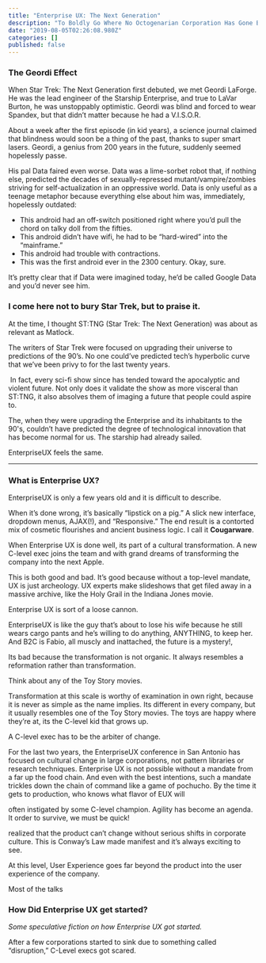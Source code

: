 ```yaml
---
title: "Enterprise UX: The Next Generation"
description: "To Boldly Go Where No Octogenarian Corporation Has Gone Before."
date: "2019-08-05T02:26:08.980Z"
categories: []
published: false
---
```


### The Geordi Effect

When Star Trek: The Next Generation first debuted, we met Geordi LaForge. He was the lead engineer of the Starship Enterprise, and true to LaVar Burton, he was unstoppably optimistic. Geordi was blind and forced to wear Spandex, but that didn’t matter because he had a V.I.S.O.R. 

About a week after the first episode (in kid years), a science journal claimed that blindness would soon be a thing of the past, thanks to super smart lasers. Geordi, a genius from 200 years in the future, suddenly seemed hopelessly passe. 

His pal Data faired even worse. Data was a lime-sorbet robot that, if nothing else, predicted the decades of sexually-repressed mutant/vampire/zombies striving for self-actualization in an oppressive world. Data is only useful as a teenage metaphor because everything else about him was, immediately, hopelessly outdated:

-   This android had an off-switch positioned right where you’d pull the chord on talky doll from the fifties. 
-   This android didn’t have wifi, he had to be “hard-wired” into the “mainframe.”
-   This android had trouble with contractions.
-   This was the first android ever in the 2300 century. Okay, sure.

It’s pretty clear that if Data were imagined today, he’d be called Google Data and you’d never see him. 

### I come here not to bury Star Trek, but to praise it. 

At the time, I thought ST:TNG (Star Trek: The Next Generation) was about as relevant as Matlock.

The writers of Star Trek were focused on upgrading their universe to predictions of the 90’s. No one could’ve predicted tech’s hyperbolic curve that we’ve been privy to for the last twenty years.

 In fact, every sci-fi show since has tended toward the apocalyptic and violent future. Not only does it validate the show as more visceral than ST:TNG, it also absolves them of imaging a future that people could aspire to.

The, when they were upgrading the Enterprise and its inhabitants to the 90's, couldn’t have predicted the degree of technological innovation that has become normal for us. The starship had already sailed.

EnterpriseUX feels the same. 

---

### What is Enterprise UX?

EnterpriseUX is only a few years old and it is difficult to describe.

When it’s done wrong, it’s basically “lipstick on a pig.” A slick new interface, dropdown menus, AJAX(!), and “Responsive.” The end result is a contorted mix of cosmetic flourishes and ancient business logic. I call it **Cougarware**.

When Enterprise UX is done well, its part of a cultural transformation. A new C-level exec joins the team and with grand dreams of transforming the company into the next Apple. 

This is both good and bad. It’s good because without a top-level mandate, UX is just archeology. UX experts make slideshows that get filed away in a massive archive, like the Holy Grail in the Indiana Jones movie. 

Enterprise UX is sort of a loose cannon.

EnterpriseUX is like the guy that’s about to lose his wife because he still wears cargo pants and he’s willing to do anything, ANYTHING, to keep her. And B2C is Fabio, all muscly and inattached, the future is a mystery!, 

Its bad because the transformation is not organic. It always resembles a reformation rather than transformation. 

Think about any of the Toy Story movies. 

Transformation at this scale is worthy of examination in own right, because it is never as simple as the name implies. Its different in every company, but it usually resembles one of the Toy Story movies. The toys are happy where they’re at, its the C-level kid that grows up. 

A C-level exec has to be the arbiter of change. 

For the last two years, the EnterpriseUX conference in San Antonio has focused on cultural change in large corporations, not pattern libraries or research techniques. Enterprise UX is not possible without a mandate from a far up the food chain. And even with the best intentions, such a mandate trickles down the chain of command like a game of pochucho. By the time it gets to production, who knows what flavor of EUX will 

often instigated by some C-level champion. Agility has become an agenda. It order to survive, we must be quick! 

  

  

realized that the product can’t change without serious shifts in corporate culture. This is Conway’s Law made manifest and it’s always exciting to see. 

At this level, User Experience goes far beyond the product into the user experience of the company. 

Most of the talks 

  

### How Did Enterprise UX get started?

_Some speculative fiction on how Enterprise UX got started._

After a few corporations started to sink due to something called “disruption,” C-Level execs got scared.
